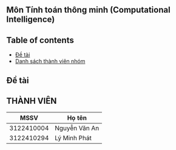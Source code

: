 ## Môn Tính toán thông minh (Computational Intelligence)

## Table of contents
* [Đề tài](#process)
* [Danh sách thành viên nhóm](#thành-viên)


## Đề tài


## THÀNH VIÊN
| MSSV | Họ tên | 
|------|-----------------|
| 3122410004 |  Nguyễn Văn An  |
| 3122410294 |  Lý Minh Phát  |
   



